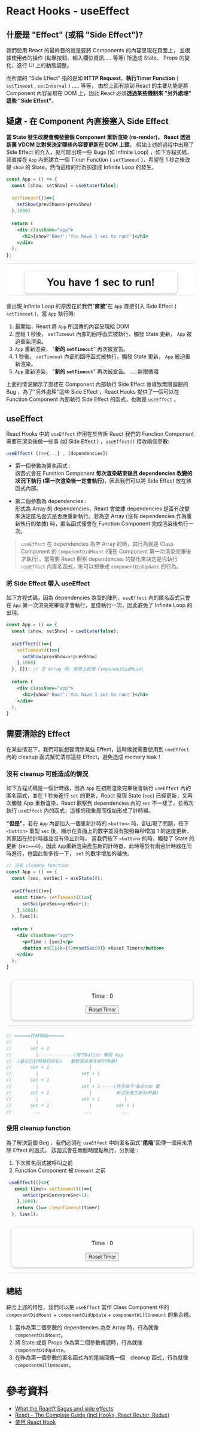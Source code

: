# React Hooks - useEffect

## 什麼是 "Effect" (或稱 "Side Effect")?

我們使用 React 的最終目的就是要將 Components 的內容呈現在頁面上， 並根據使用者的操作 (點擊按鈕、輸入欄位資訊..... 等等) 所造成 State、 Props 的變化，進行 UI 上的動態調整。

而所謂的 "Side Effect" 指的是如 **HTTP Request**、**執行Timer Function** ( `setTimeout` , `setInterval` ) ..... 等等， 由於上面有談到 React 的主要功能是將 Component 內容呈現在 DOM 上，因此 React 必須**透過某些機制來 "另外處理" 這些 "Side Effect"**。

## 疑慮 - 在 Component 內直接塞入 Side Effect

**當 State 發生改變會觸發整個 Component 重新渲染 (re-render)， React 透過新舊 VDOM 比對來決定哪些內容要更新在 DOM 上頭**， 假如上述的過程中出現了 Side Effect 的介入，就可能出現一些 Bugs (如 Infinite Loop) ，如下方程式碼，我直接在 `App` 內部建立一個 Timer Function ( `setTimeout` )，希望在 1 秒之後改變 `show` 的 State，然而這樣的行為卻造成 Infinite Loop 的發生。

```jsx
const App = () => {
  const [show, setShow] = useState(false);

  setTimeout(()=>{
    setShow(prevShow=>!prevShow)
  },1000)

  return (
    <div className="app">
      <h1>{show?'Boo!':'You have 1 sec to run!'}</h1>
    </div>
  );
};
```

![useeffect-illustration-1](https://github.com/ChiuWeiChung/IMGTANK/blob/main/react/useEffect-illustration-1.gif?raw=true)

會出現 Infinite Loop 的原因在於我們"**直接**"在 `App` 直接引入 Side Effect ( `setTimeout` )，當 `App` 執行時:

1. 最開始，React 將 `App` 所回傳的內容呈現給 DOM
2. 歷經 1 秒後， `setTimeout` 內部的回呼函式被執行，觸發 State 更新， `App` 被迫重新渲染。
3. `App` 重新渲染， "**新的 `setTimeout`**" 再次被宣告。
4. 1 秒後， `setTimeout` 內部的回呼函式被執行，觸發 State 更新， `App` 被迫重新渲染。
5. `App` 重新渲染， "**新的 `setTimeout`**" 再次被宣告。
    .....無限循環

上面的情況顯示了直接在 Component 內部執行 Side Effect 會導致無限迴圈的 Bug ，為了"另外處理"這些 Side Effect ，React Hooks 提供了一個可以在 Function Component 內部執行 Side Effect 的函式，也就是 `useEffect` 。

## **useEffect**

React Hooks 中的 `useEffect` 作用在於告訴 React 我們的 Function Component 需要在渲染後做一些事 (如 Side Effect ) ，`useEffect()` 接收兩個參數:

```jsx
useEffect( ()=>{...} , [dependencies])
```

* 第一個參數為匿名函式 :  
該函式會在 Function Component **每次渲染結束後且 dependencies 改變的狀況下執行 (第一次渲染後一定會執行)**，因此我們可以將 Side Effect 放在該函式內部。

* 第二個參數為 dependencies :  
形式為 Array 的 dependencies，React 會依據 dependencies 是否有改變來決定匿名函式是否應重新執行。若為空 Array (沒有 dependencies 作為重新執行的依據) 時，匿名函式僅會在 Function Component 完成渲染後執行一次。

 > `useEffect` 在 dependencies 為空 Array 的時，其行為就是 Class Component 的 `ComponentDidMount` (僅在 Component 第一次渲染完畢後才執行)，當需要 React 觀察 dependencies 的變化來決定是否執行 `useEffect` 內匿名函式，則可以想像成 `componentDidUpdate` 的行為。

### **將 Side Effect 帶入 useEffect**

如下方程式碼，因為 dependencies 為空的陣列，`useEffect` 內的匿名函式只會在 `App` 第一次渲染完畢後才會執行，並僅執行一次，因此避免了 Infinite Loop 的出現。

```jsx
const App = () => {
  const [show, setShow] = useState(false);

  useEffect(()=>{ 
    setTimeout(()=>{
      setShow(prevShow=>!prevShow)
    },1000)
  }, []); // 空 Array 時，使用上就像 ComponentDidMount

  return (
    <div className="app">
      <h1>{show?'Boo!':'You have 1 sec to run!'}</h1>
    </div>
  );
}
```

## 需要清除的 Effect

在某些情況下，我們可能想要清除某些 Effect，這時候就需要使用到 `useEffect` 內的 cleanup 函式幫忙清除這些 Effect，避免造成 memory leak！

### **沒有 cleanup 可能造成的情況**

如下方程式碼是一個計時器，因為 `App` 在初期渲染完畢後會執行 `useEffect` 內的匿名函式，並在 1 秒後進行 `set` 的更新，React 發現 State (`sec`) 已經更新，又再次觸發 App 重新渲染，React 觀察到 dependencies 內的 `sec` 不一樣了，並再次執行 `useEffect` 內的函式，這樣的現象周而復始形成了計時器。

**"但是"**，若在 `App` 內部加入一個重新計時的 `<button>` 時，卻出現了問題，按下 `<button>` 重製 `sec` 後，顯示在頁面上的數字並沒有按照每秒增加 1 的速度更新， 其原因在於計時器並沒有停止計時， 當我們按下 `<button>` 的時，觸發了 State 的更新 (`sec===0`)，因此 `App`重新渲染產生新的計時器，此時等於有兩台計時器在同時進行，也因此每多按一下， `set` 的數字增加的越快。

```jsx
// 沒有 cleannp function 
const App = () => {
  const [sec, setSec] = useState(0);

  useEffect(()=>{
   const timer= setTimeout(()=>{
      setSec(preSec=>preSec+1);
    },1000);
  }, [sec]);
  
  return (
    <div className="app">
      <p>Time : {sec}</p>
      <button onClick={()=>setSec(0)} >Reset Timer</button>
    </div>
  );
}
```

![useeffect-cleanup-illustration](https://github.com/ChiuWeiChung/IMGTANK/blob/main/react/useEffect-cleanup-illustration-1.gif?raw=true)

```js
// ======計時開始======
//         |
//       set + 1
//         |-------------(按下Button 觸發 App
//  (最初的計時器仍存在)   重新渲染產生新計時器)
//       set + 1               |
//         |                set + 1
//       set + 1               |
//         |                set + 1-----(再次按下 Button 重
//       set + 1               |         新渲染產生新計時器)
//         |                set + 1         |
//       set + 1               |         set + 1 
//        ...                ...           ...
```

### **使用 cleanup function**

為了解決這個 Bug ，我們必須在 `useEffect` 中的匿名函式"**尾端**"回傳一個用來清除 Effect 的函式， 該函式會在兩個時間點執行，分別是 :

1. 下次匿名函式被呼叫之前
2. Function Component 被 `Unmount` 之前


```jsx
 useEffect(()=>{
   const timer= setTimeout(()=>{
      setSec(preSec=>preSec+1);
    },1000);
    return ()=> clearTimeout(timer)
  }, [sec]);
```

![useeffect-cleanup-illustration-2](https://github.com/ChiuWeiChung/IMGTANK/blob/main/react/useEffect-cleanup-illustration-2.gif?raw=true) 


## 總結

綜合上述的特性，我們可以把 `useEffect` 當作 Class Component 中的 `componentDidMount` + `componentDidUpdate` + `componentWillUnmount` 的集合體。

1. 當作為第二個參數的 dependencies 為空 Array 時，行為就像 `componentDidMount`。
2. 將 State 或是 Props 作為第二個參數傳遞時，行為就像 `componentDidUpdate`。
3. 在昨為第一個參數的匿名函式內的尾端回傳一個　cleanup 函式，行為就像 `componentWillUnmount`。

# 參考資料
* [What the React? Sagas and side effects](https://smartcar.com/blog/what-the-react-sagas/)
* [React - The Complete Guide (incl Hooks, React Router, Redux)](https://www.udemy.com/course/react-the-complete-guide-incl-redux/)
* [使用 React Hook](https://zh-hant.reactjs.org/docs/hooks-effect.html)
